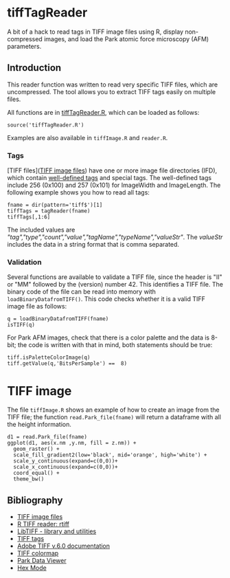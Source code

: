 # tiffTagReader

A bit of a hack to read tags in TIFF image files using R, display non-compressed images, and load the Park atomic force microscopy (AFM) parameters. 



## Introduction

This reader function was written to read very specific TIFF files, which are uncompressed. The tool allows you to extract TIFF tags easily on multiple files.

All functions are in [tiffTagReader.R](tiffTagReader.R), which can be loaded as follows:

```{r}
source('tiffTagReader.R')
```

Examples are also available in `tiffImage.R` and `reader.R`.


### Tags

[TIFF files]([TIFF image files](https://en.wikipedia.org/wiki/TIFF)) have one or more image file directories (IFD), which contain [well-defined tags](https://www.loc.gov/preservation/digital/formats/content/tiff_tags.shtml) and special tags. The well-defined tags include 256 (0x100) and 257 (0x101) for ImageWidth and ImageLength. The following example shows you how to read all tags:

```{r}
fname = dir(pattern='tiff$')[1]
tiffTags = tagReader(fname)
tiffTags[,1:6]
```

The included values are *"tag","type","count","value","tagName","typeName","valueStr"*. The *valueStr* includes the data in a string format that is comma separated.


### Validation

Several functions are available to validate a TIFF file, since the header is "II" or "MM" followed by the (version) number 42. This identifies a TIFF file. The binary code of the file can be read into memory with `loadBinaryDatafromTIFF()`. This code checks whether it is a valid TIFF image file as follows:

```{r}
q = loadBinaryDatafromTIFF(fname)
isTIFF(q)
```

For Park AFM images, check that there is a color palette and the data is 8-bit; the code is written with that in mind, both statements should be true:

```{r}
tiff.isPaletteColorImage(q)
tiff.getValue(q,'BitsPerSample') ==  8) 
```

# TIFF image

The file `tiffImage.R` shows an example of how to create an image from the TIFF file; the function `read.Park_file(fname)` will return a dataframe with all the height information.

```{r}
d1 = read.Park_file(fname)
ggplot(d1, aes(x.nm ,y.nm, fill = z.nm)) +
  geom_raster() +
  scale_fill_gradient2(low='black', mid='orange', high='white') +
  scale_y_continuous(expand=c(0,0))+
  scale_x_continuous(expand=c(0,0))+
  coord_equal() +
  theme_bw()
```




## Bibliography

- [TIFF image files](https://en.wikipedia.org/wiki/TIFF)
- [R TIFF reader: rtiff](https://github.com/cran/rtiff)
- [LibTIFF - library and utilities](http://www.libtiff.org/)
- [TIFF tags](https://www.loc.gov/preservation/digital/formats/content/tiff_tags.shtml)
- [Adobe TIFF v.6.0 documentation](https://www.adobe.io/content/dam/udp/en/open/standards/tiff/TIFF6.pdf)
- [TIFF colormap](https://www.awaresystems.be/imaging/tiff/tifftags/colormap.html)
- [Park Data Viewer](https://github.com/mdendzik/Park-AFM-data-viewer/blob/master/AFMimage.m)
- [Hex Mode](https://stat.ethz.ch/R-manual/R-devel/library/base/html/hexmode.html)



